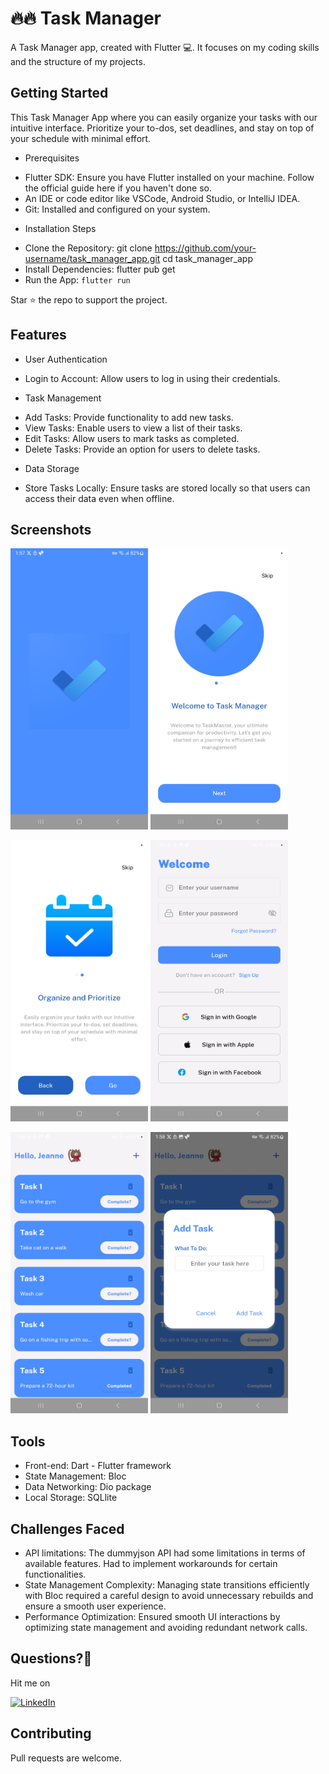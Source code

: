 # 🔥🔥 Task Manager

A Task Manager app, created with Flutter 💻. It focuses on my coding skills and the structure of my projects.

## Getting Started

This Task Manager App where you can easily organize your tasks with our intuitive interface. Prioritize your to-dos, set deadlines, and stay on top of your schedule with minimal effort.

* Prerequisites
- Flutter SDK: Ensure you have Flutter installed on your machine. Follow the official guide here if you haven't done so.
- An IDE or code editor like VSCode, Android Studio, or IntelliJ IDEA.
- Git: Installed and configured on your system.
* Installation Steps
- Clone the Repository:
git clone https://github.com/your-username/task_manager_app.git
cd task_manager_app
- Install Dependencies:
flutter pub get
- Run the App:
`flutter run`

Star ⭐ the repo to support the project.

## Features

* User Authentication

- Login to Account: Allow users to log in using their credentials.
  
* Task Management

- Add Tasks: Provide functionality to add new tasks.
- View Tasks: Enable users to view a list of their tasks.
- Edit Tasks: Allow users to mark tasks as completed.
- Delete Tasks: Provide an option for users to delete tasks.

* Data Storage

- Store Tasks Locally: Ensure tasks are stored locally so that users can access their data even when offline.

## Screenshots

<p float="left">
  <img src="screenshots/Screenshot_20240521_135756.jpg" width="220" height = "450"/>
  <img src="screenshots/Screenshot_20240521_135802.jpg" width="220" height = "450"/> 
</p>

<p float="left">
  <img src="screenshots/Screenshot_20240521_135808.jpg" width="220" height = "450"/> 
  <img src="screenshots/Screenshot_20240521_135815.jpg" width="220" height = "450"/>
</p>

<p float="left">
  <img src="screenshots/Screenshot_20240521_135838.jpg" width="220" height = "450"/> 
  <img src="screenshots/Screenshot_20240521_135842.jpg" width="220" height = "450"/>
</p>

## Tools

- Front-end: Dart - Flutter framework
- State Management: Bloc
- Data Networking: Dio package
- Local Storage: SQLlite


## Challenges Faced

- API limitations: The dummyjson API had some limitations in terms of available features. Had to implement workarounds for certain functionalities.
- State Management Complexity: Managing state transitions efficiently with Bloc required a careful design to avoid unnecessary rebuilds and ensure a smooth user experience.
- Performance Optimization: Ensured smooth UI interactions by optimizing state management and avoiding redundant network calls.

## Questions?🤔

Hit me on

[![LinkedIn](https://user-images.githubusercontent.com/35039342/55471530-94b34280-5627-11e9-8c0e-6fe86a8406d6.png)](https://www.linkedin.com/in/bassam-jawish/)

## Contributing

Pull requests are welcome.

